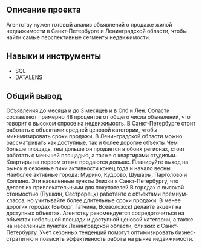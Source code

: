 ## Описание проекта
Агентству нужен готовый анализ объявлений о продаже жилой недвижимости в Санкт-Петербурге и Ленинградской области, чтобы найти самые перспективные сегменты недвижимости.

## Навыки и инструменты
- SQL
- DATALENS

## Общий вывод
Объявления до месяца и до 3 месяцев и в Спб и Лен. Области составляют примерно 48 процентов от общего числа объявлений, что говорит о высоком спросе на недвижимость. В Санкт-Петербурге стоит работать с объектами средней ценовой категории, чтобы минимизировать сроки продажи. В Ленинградской области можно рассматривать как доступные, так и более дорогие объекты.Чем больше площадь, тем дольше он продается в обоих регионах, стоит работать с меньшей площадью, а также с квартирами студиями. Квартиры на первом этаже продаются дольше. Планируйте выход на рынок в сезонные пики активности конец года и начало весны. Наиболее активные города: Мурино, Кудрово, Шушары, Парголово и Колпино. Эти населенные пункты близки к Санкт-Петербургу, что делает их привлекательными для покупателей.В городах с высокой стоимостью (Пушкин, Сестрорецк) работайте с объектами премиум-класса, но учитывайте более длительные сроки продажи. В менее дорогих городах (Выборг, Гатчина, Всеволожск) делайте акцент на доступных объектах.
Агентству рекомендуется сосредоточиться на объектах небольшой площади и доступной ценовой категории, а также на населенных пунктах Ленинградской области, близких к Санкт-Петербургу. Учет сезонных тенденций помогут оптимизировать бизнес-стратегию и повысить эффективность работы на рынке недвижимости.

